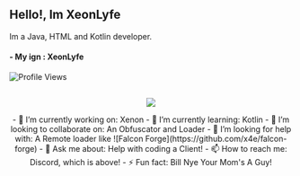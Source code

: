 ## Hello!, Im XeonLyfe

Im a Java, HTML and Kotlin developer.

#### - My ign : XeonLyfe

![Profile Views](https://komarev.com/ghpvc/?username=xeonlyfe)

##
</p>
<p align="center">
<img src="https://discord.c99.nl/widget/theme-3/766795322391134208.png"></img>
</p.

</p>
<p align="center">
- 🔭 I’m currently working on: Xenon
- 🌱 I’m currently learning: Kotlin
- 👯 I’m looking to collaborate on: An Obfuscator and Loader
- 🤔 I’m looking for help with: A Remote loader like ![Falcon Forge](https://github.com/x4e/falcon-forge)
- 💬 Ask me about: Help with coding a Client!
- 📫 How to reach me: Discord, which is above!
- ⚡ Fun fact: Bill Nye Your Mom's A Guy!
</p.
